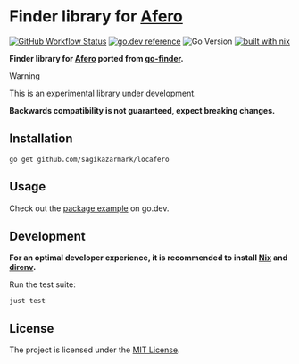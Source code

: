 # Finder library for [Afero](https://github.com/spf13/afero)

[![GitHub Workflow Status](https://img.shields.io/github/actions/workflow/status/sagikazarmark/locafero/ci.yaml?style=flat-square)](https://github.com/sagikazarmark/locafero/actions/workflows/ci.yaml)
[![go.dev reference](https://img.shields.io/badge/go.dev-reference-007d9c?logo=go&logoColor=white&style=flat-square)](https://pkg.go.dev/mod/github.com/sagikazarmark/locafero)
![Go Version](https://img.shields.io/badge/go%20version-%3E=1.20-61CFDD.svg?style=flat-square)
[![built with nix](https://img.shields.io/badge/builtwith-nix-7d81f7?style=flat-square)](https://builtwithnix.org)

**Finder library for [Afero](https://github.com/spf13/afero) ported from [go-finder](https://github.com/sagikazarmark/go-finder).**

> [!WARNING]
> This is an experimental library under development.
>
> **Backwards compatibility is not guaranteed, expect breaking changes.**

## Installation

```shell
go get github.com/sagikazarmark/locafero
```

## Usage

Check out the [package example](https://pkg.go.dev/github.com/sagikazarmark/locafero#example-package) on go.dev.

## Development

**For an optimal developer experience, it is recommended to install [Nix](https://nixos.org/download.html) and [direnv](https://direnv.net/docs/installation.html).**

Run the test suite:

```shell
just test
```

## License

The project is licensed under the [MIT License](LICENSE).
